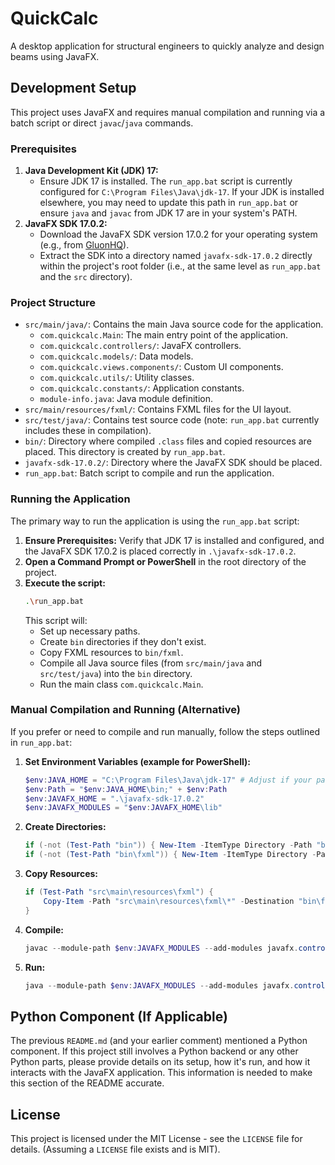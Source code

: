 # QuickCalc

A desktop application for structural engineers to quickly analyze and design beams using JavaFX.

## Development Setup

This project uses JavaFX and requires manual compilation and running via a batch script or direct `javac`/`java` commands.

### Prerequisites

1.  **Java Development Kit (JDK) 17:**
    *   Ensure JDK 17 is installed. The `run_app.bat` script is currently configured for `C:\Program Files\Java\jdk-17`. If your JDK is installed elsewhere, you may need to update this path in `run_app.bat` or ensure `java` and `javac` from JDK 17 are in your system's PATH.
2.  **JavaFX SDK 17.0.2:**
    *   Download the JavaFX SDK version 17.0.2 for your operating system (e.g., from [GluonHQ](https://gluonhq.com/products/javafx/)).
    *   Extract the SDK into a directory named `javafx-sdk-17.0.2` directly within the project's root folder (i.e., at the same level as `run_app.bat` and the `src` directory).

### Project Structure

*   `src/main/java/`: Contains the main Java source code for the application.
    *   `com.quickcalc.Main`: The main entry point of the application.
    *   `com.quickcalc.controllers/`: JavaFX controllers.
    *   `com.quickcalc.models/`: Data models.
    *   `com.quickcalc.views.components/`: Custom UI components.
    *   `com.quickcalc.utils/`: Utility classes.
    *   `com.quickcalc.constants/`: Application constants.
    *   `module-info.java`: Java module definition.
*   `src/main/resources/fxml/`: Contains FXML files for the UI layout.
*   `src/test/java/`: Contains test source code (note: `run_app.bat` currently includes these in compilation).
*   `bin/`: Directory where compiled `.class` files and copied resources are placed. This directory is created by `run_app.bat`.
*   `javafx-sdk-17.0.2/`: Directory where the JavaFX SDK should be placed.
*   `run_app.bat`: Batch script to compile and run the application.

### Running the Application

The primary way to run the application is using the `run_app.bat` script:

1.  **Ensure Prerequisites:** Verify that JDK 17 is installed and configured, and the JavaFX SDK 17.0.2 is placed correctly in `.\javafx-sdk-17.0.2`.
2.  **Open a Command Prompt or PowerShell** in the root directory of the project.
3.  **Execute the script:**
    ```bash
    .\run_app.bat
    ```
    This script will:
    *   Set up necessary paths.
    *   Create `bin` directories if they don't exist.
    *   Copy FXML resources to `bin/fxml`.
    *   Compile all Java source files (from `src/main/java` and `src/test/java`) into the `bin` directory.
    *   Run the main class `com.quickcalc.Main`.

### Manual Compilation and Running (Alternative)

If you prefer or need to compile and run manually, follow the steps outlined in `run_app.bat`:

1.  **Set Environment Variables (example for PowerShell):**
    ```powershell
    $env:JAVA_HOME = "C:\Program Files\Java\jdk-17" # Adjust if your path is different
    $env:Path = "$env:JAVA_HOME\bin;" + $env:Path
    $env:JAVAFX_HOME = ".\javafx-sdk-17.0.2"
    $env:JAVAFX_MODULES = "$env:JAVAFX_HOME\lib"
    ```
2.  **Create Directories:**
    ```powershell
    if (-not (Test-Path "bin")) { New-Item -ItemType Directory -Path "bin" }
    if (-not (Test-Path "bin\fxml")) { New-Item -ItemType Directory -Path "bin\fxml" }
    ```
3.  **Copy Resources:**
    ```powershell
    if (Test-Path "src\main\resources\fxml") {
        Copy-Item -Path "src\main\resources\fxml\*" -Destination "bin\fxml\" -Recurse -Force
    }
    ```
4.  **Compile:**
    ```powershell
    javac --module-path $env:JAVAFX_MODULES --add-modules javafx.controls,javafx.fxml -d bin src\main\java\module-info.java src\main\java\com\quickcalc\*.java src\main\java\com\quickcalc\controllers\*.java src\main\java\com\quickcalc\models\*.java src\main\java\com\quickcalc\views\components\*.java src\main\java\com\quickcalc\utils\*.java src\main\java\com\quickcalc\constants\*.java src\test\java\com\quickcalc\*.java
    ```
5.  **Run:**
    ```powershell
    java --module-path $env:JAVAFX_MODULES --add-modules javafx.controls,javafx.fxml -cp bin com.quickcalc.Main
    ```

## Python Component (If Applicable)

The previous `README.md` (and your earlier comment) mentioned a Python component. If this project still involves a Python backend or any other Python parts, please provide details on its setup, how it's run, and how it interacts with the JavaFX application. This information is needed to make this section of the README accurate.

## License

This project is licensed under the MIT License - see the `LICENSE` file for details. (Assuming a `LICENSE` file exists and is MIT).